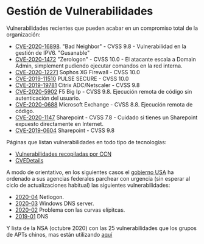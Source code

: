 # Gestión de Vulnerabilidades

<!--[[TOC]]-->

<!-- ## Vulnerabilidades -->

Vulnerabilidades recientes que pueden acabar en un compromiso total de la organización:
- [CVE-2020-16898](https://www.ccn-cert.cni.es/seguridad-al-dia/avisos-ccn-cert/10594-ccn-cert-av-72-20-vulnerabilidad-en-bad-neighbor.html). "Bad Neighbor" - CVSS 9.8 - Vulnerabilidad en la gestión de IPV6. "Gusanable"
- [CVE-2020-1472](https://portal.msrc.microsoft.com/en-US/security-guidance/advisory/CVE-2020-1472) "Zerologon" - CVSS 10.0 - El atacante escala a Domain Admin, simplement pudiendo ejecutar comandos en la red interna. 
- [CVE-2020-12271](https://es-la.tenable.com/blog/cve-2020-12271-zero-day-sql-injection-vulnerability-in-sophos-xg-firewall-exploited-in-the-wild) Sophos XG Firewall - CVSS 10.0
- [CVE-2019-11510](https://kb.pulsesecure.net/articles/Pulse_Security_Advisories/SA44101/) PULSE SECURE - CVSS 10.0
- [CVE-2019-19781](https://support.citrix.com/article/CTX267027) Citrix ADC/Netscaler - CVSS 9.8
- [CVE-2020-5902](https://www.f5.com/services/support/big-ip-vulnerability-cve-2020-5902) F5 Big Ip - CVSS 9.8. Ejecución remota de código sin autenticación del usuario.
- [CVE-2020-0688](https://portal.msrc.microsoft.com/en-US/security-guidance/advisory/CVE-2020-0688) Microsoft Exchange - CVSS 8.8.  Ejecución remota de código.
- [CVE-2020-1147](https://portal.msrc.microsoft.com/en-US/security-guidance/advisory/CVE-2020-1147) Sharepoint - CVSS 7.8 - Cuidado si tienes un Sharepoint expuesto directamente en Internet.
- [CVE-2019-0604](https://portal.msrc.microsoft.com/en-US/security-guidance/advisory/CVE-2019-0604) Sharepoint - CVSS 9.8


Páginas que listan vulnerabilidades en todo tipo de tecnologías:
- [Vulnerabilidades recopiladas por CCN](https://www.ccn-cert.cni.es/seguridad-al-dia/vulnerabilidades.html)
- [CVEDetails](https://www.cvedetails.com/)

A modo de orientativo, en los siguientes casos el [gobierno USA](https://cyber.dhs.gov/directives/) ha ordenado a sus agencias federales parchear con urgencia (sin esperar al ciclo de actualizaciones habitual) las siguientes vulnerabilidades:
- [2020-04](https://cyber.dhs.gov/ed/20-04/) Netlogon.
- [2020-03](https://cyber.dhs.gov/ed/20-03/) Windows DNS server.
- [2020-02](https://cyber.dhs.gov/ed/20-02/) Problema con las curvas elípitcas.
- [2019-01](https://cyber.dhs.gov/ed/19-01/) DNS

Y lista de la NSA (octubre 2020) con las 25 vulnerabilidades que los grupos de APTs chinos, mas están utilizando [aquí](https://www.zdnet.com/article/nsa-publishes-list-of-top-25-vulnerabilities-currently-targeted-by-chinese-hackers/)